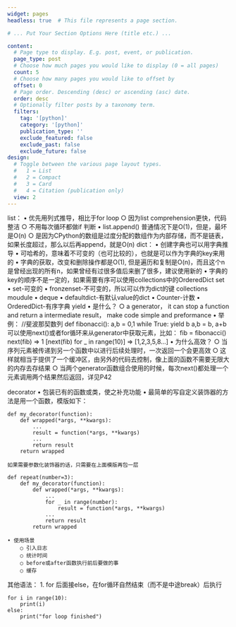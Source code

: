 ```yaml
---
widget: pages
headless: true  # This file represents a page section.

# ... Put Your Section Options Here (title etc.) ...

content:
  # Page type to display. E.g. post, event, or publication.
  page_type: post
  # Choose how much pages you would like to display (0 = all pages)
  count: 5
  # Choose how many pages you would like to offset by
  offset: 0
  # Page order. Descending (desc) or ascending (asc) date.
  order: desc
  # Optionally filter posts by a taxonomy term.
  filters:
    tag: '[python]'
    category: '[python]'
    publication_type: ''
    exclude_featured: false
    exclude_past: false
    exclude_future: false
design:
  # Toggle between the various page layout types.
  #   1 = List
  #   2 = Compact
  #   3 = Card
  #   4 = Citation (publication only)  
  view: 2
---
```


list：
	• 优先用列式推导，相比于for loop
		○ 因为list comprehension更快，代码整洁
		○ 不用每次循环都做if 判断
	• list.append() 普通情况下是O(1)，但是，最坏是O(n)
		○ 是因为CPython的数组是过度分配的数组作为内部存储，而不是链表，如果长度超过，那么以后再append，就是O(n)
dict：
	• 创建字典也可以用字典推导
	• 可哈希的，意味着不可变的（也可比较的），也就是可以作为字典的key来用的
	• 字典的获取，改变和删除操作都是O(1), 但是遍历和复制是O(n)，而且这个n是曾经出现的所有n，如果曾经有过很多值后来删了很多，建议使用新的
	• 字典的key的顺序不是一定的，如果需要有序可以使用collections中的OrderedDict
set
	• set-可变的
	• fronzenset-不可变的，所以可以作为dict的键
collections moudule
	• deque
	• defaultdict-有默认value的dict
	• Counter-计数
	• OrderedDict-有序字典
yield
	• 是什么？
		○ a generator， it can stop a function and return a intermediate result， make code simple and preformance
	• 举例：
    //斐波那契数列
    def fibonacci():
        a,b = 0,1
        while True:
            yield b
            a,b = b, a+b
    可以使用next()或者for循环来从generator中获取元素，比如：
    fib = fibonacci()
    next(fib) => 1
    [next(fib) for _ in range(10)] => [1,2,3,5,8...]
	• 为什么高效？
		○ 当序列元素被传递到另一个函数中以进行后续处理时，一次返回一个会更高效
		○ 这样就相当于提供了一个缓冲区，由另外的代码去控制，像上面的函数不需要无限大的内存去存结果
		○ 当两个generator函数组合使用的时候，每次next()都处理一个元素调用两个结果然后返回，详见P42

decorator
	• 包装已有的函数或类，使之补充功能
	• 最简单的写自定义装饰器的方法是用一个函数，模版如下：
    
    def my_decorator(function):
        def wrapped(*args, **kwargs):
            ...
            result = function(*args, **kwargs)
            ...
            return result
        return wrapped

    如果需要参数化装饰器的话，只需要在上面模版再包一层

    def repeat(number=3):
        def my_decorator(function):
            def wrapped(*args, **kwargs):
                ...
                for _ in range(number):
                    result = function(*args, **kwargs)
                ...
                return result
            return wrapped
            
	• 使用场景
		○ 引入日志
		○ 统计时间
		○ before或after函数执行前后要做的事
		○ 缓存
其他语法：
	1. for 后面接else，在for循环自然结束（而不是中途break）后执行
    
    for i in range(10):
        print(i)
    else:
        print("for loop finished")
